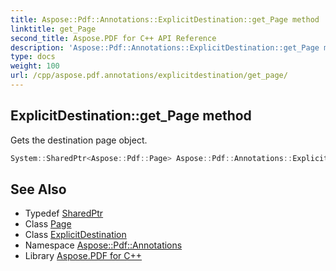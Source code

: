 ```yaml
---
title: Aspose::Pdf::Annotations::ExplicitDestination::get_Page method
linktitle: get_Page
second_title: Aspose.PDF for C++ API Reference
description: 'Aspose::Pdf::Annotations::ExplicitDestination::get_Page method. Gets the destination page object in C++.'
type: docs
weight: 100
url: /cpp/aspose.pdf.annotations/explicitdestination/get_page/
---
```

## ExplicitDestination::get_Page method


Gets the destination page object.

```cpp
System::SharedPtr<Aspose::Pdf::Page> Aspose::Pdf::Annotations::ExplicitDestination::get_Page() const
```

## See Also

* Typedef [SharedPtr](../../../system/sharedptr/)
* Class [Page](../../../aspose.pdf/page/)
* Class [ExplicitDestination](../)
* Namespace [Aspose::Pdf::Annotations](../../)
* Library [Aspose.PDF for C++](../../../)
